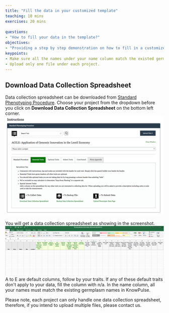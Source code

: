 ```yaml
---
title: "Fill the data in your customized template"
teaching: 10 mins
exercises: 20 mins
 
questions:
- "How to fill your data in the template?"
objectives:
- "Providing a step by step demonstration on how to fill in a customized template."
keypoints:
- Make sure all the names under your name column match the existed germplasm in KnowPulse.
- Upload only one file under each project. 
---
```


## Download Data Collection Spreadsheet 

Data collection spreadsheet can be downloaded from [Standard Phenotyping Procedure](https://knowpulse.usask.ca/phenotypes/raw/instructions). Choose your project from the dropdown before you click on **Download Data Collection Spreadsheet** on the bottom left corner. 
![Screenshot of main code listing](../fig/howto-upload-raw-phenotypic-data.7.png)

You will get a data collection spreadsheet as showing in the screenshot.
![Screenshot of main code listing](../fig/howto-upload-raw-phenotypic-data.8.png)
A to E are default columns, follow by your traits. If any of these default traits don't apply to your data, fill the column with n/a. In the name column, all your names must match the existing germplasm names in KnowPulse.

Please note, each project can only handle one data collection spreadsheet, therefore, if you intend to upload multiple files, please contact us. 
